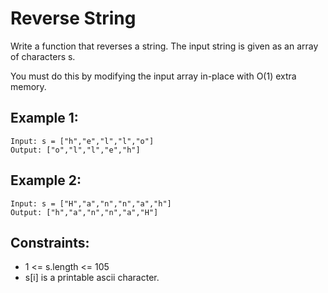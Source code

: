 # Reverse String

Write a function that reverses a string. The input string is given as an array  
of characters s.

You must do this by modifying the input array in-place with O(1) extra memory.

 

## Example 1:

    Input: s = ["h","e","l","l","o"]
    Output: ["o","l","l","e","h"]

## Example 2:

    Input: s = ["H","a","n","n","a","h"]
    Output: ["h","a","n","n","a","H"]

 

## Constraints:

* 1 <= s.length <= 105
* s[i] is a printable ascii character.

